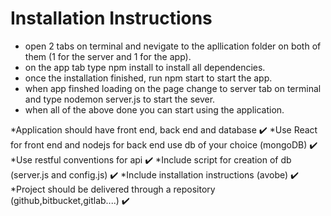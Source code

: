 # Installation Instructions
- open 2 tabs on terminal and nevigate to the apllication folder on both of them (1 for the server and 1 for the app).
- on the app tab type npm install to install all dependencies.
- once the installation finished, run npm start to start the app.
- when app finshed loading on the page change to server tab on terminal and type nodemon server.js to start the sever.
- when all of the above done you can start using the application.

*Application should have front end, back end and database ✔️
*Use React for front end and nodejs for back end use db of your choice (mongoDB) ✔️
*Use restful conventions for api ✔️
*Include script for creation of db (server.js and config.js) ✔️
*Include installation instructions (avobe) ✔️
*Project should be delivered through a repository (github,bitbucket,gitlab....) ✔️

